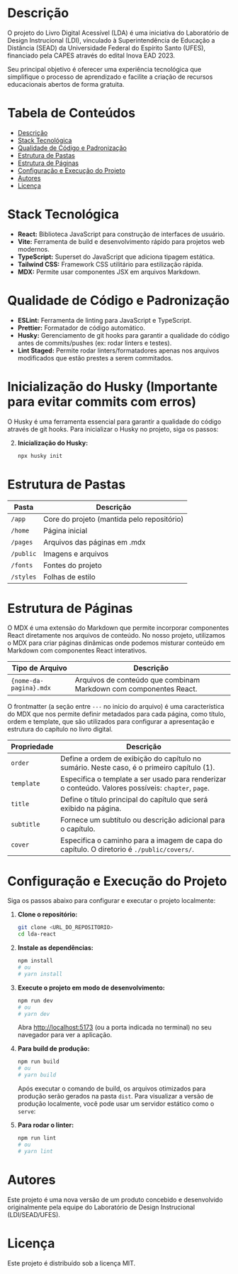 # Descrição

O projeto do Livro Digital Acessível (LDA) é uma iniciativa do Laboratório de Design Instrucional (LDI), vinculado à Superintendência de Educação a Distância (SEAD) da Universidade Federal do Espírito Santo (UFES), financiado pela CAPES através do edital Inova EAD 2023.

Seu principal objetivo é oferecer uma experiência tecnológica que simplifique o processo de aprendizado e facilite a criação de recursos educacionais abertos de forma gratuita.

# Tabela de Conteúdos

- [Descrição](#descrição)
- [Stack Tecnológica](#stack-tecnológica)
- [Qualidade de Código e Padronização](#qualidade-de-código-e-padronização)
- [Estrutura de Pastas](#estrutura-de-pastas)
- [Estrutura de Páginas](#estrutura-de-páginas)
- [Configuração e Execução do Projeto](#configuração-e-execução-do-projeto)
- [Autores](#autores)
- [Licença](#licença)

# Stack Tecnológica

- **React:** Biblioteca JavaScript para construção de interfaces de usuário.
- **Vite:** Ferramenta de build e desenvolvimento rápido para projetos web modernos.
- **TypeScript:** Superset do JavaScript que adiciona tipagem estática.
- **Tailwind CSS:** Framework CSS utilitário para estilização rápida.
- **MDX:** Permite usar componentes JSX em arquivos Markdown.

# Qualidade de Código e Padronização

- **ESLint:** Ferramenta de linting para JavaScript e TypeScript.
- **Prettier:** Formatador de código automático.
- **Husky:** Gerenciamento de git hooks para garantir a qualidade do código antes de commits/pushes (ex: rodar linters e testes).
- **Lint Staged:** Permite rodar linters/formatadores apenas nos arquivos modificados que estão prestes a serem commitados.

# Inicialização do Husky (Importante para evitar commits com erros)

O Husky é uma ferramenta essencial para garantir a qualidade do código através de git hooks. Para inicializar o Husky no projeto, siga os passos:

2. **Inicialização do Husky:**
   ```bash
   npx husky init
   ```

# Estrutura de Pastas

| Pasta     | Descrição                                  |
| --------- | ------------------------------------------ |
| `/app`    | Core do projeto (mantida pelo repositório) |
| `/home`   | Página inicial                             |
| `/pages`  | Arquivos das páginas em .mdx               |
| `/public` | Imagens e arquivos                         |
| `/fonts`  | Fontes do projeto                          |
| `/styles` | Folhas de estilo                           |

# Estrutura de Páginas

O MDX é uma extensão do Markdown que permite incorporar componentes React diretamente nos arquivos de conteúdo. No nosso projeto, utilizamos o MDX para criar páginas dinâmicas onde podemos misturar conteúdo em Markdown com componentes React interativos.

| Tipo de Arquivo        | Descrição                                                         |
| ---------------------- | ----------------------------------------------------------------- |
| `{nome-da-pagina}.mdx` | Arquivos de conteúdo que combinam Markdown com componentes React. |

O frontmatter (a seção entre `---` no início do arquivo) é uma característica do MDX que nos permite definir metadados para cada página, como título, ordem e template, que são utilizados para configurar a apresentação e estrutura do capítulo no livro digital.

| Propriedade | Descrição                                                                                           |
| ----------- | --------------------------------------------------------------------------------------------------- |
| `order`     | Define a ordem de exibição do capítulo no sumário. Neste caso, é o primeiro capítulo (1).           |
| `template`  | Especifica o template a ser usado para renderizar o conteúdo. Valores possíveis: `chapter`, `page`. |
| `title`     | Define o título principal do capítulo que será exibido na página.                                   |
| `subtitle`  | Fornece um subtítulo ou descrição adicional para o capítulo.                                        |
| `cover`     | Especifica o caminho para a imagem de capa do capítulo. O diretorio é `./public/covers/`.           |

# Configuração e Execução do Projeto

Siga os passos abaixo para configurar e executar o projeto localmente:

1.  **Clone o repositório:**

    ```bash
    git clone <URL_DO_REPOSITORIO>
    cd lda-react
    ```

2.  **Instale as dependências:**

    ```bash
    npm install
    # ou
    # yarn install
    ```

3.  **Execute o projeto em modo de desenvolvimento:**

    ```bash
    npm run dev
    # ou
    # yarn dev
    ```

    Abra [http://localhost:5173](http://localhost:5173) (ou a porta indicada no terminal) no seu navegador para ver a aplicação.

4.  **Para build de produção:**

    ```bash
    npm run build
    # ou
    # yarn build
    ```

    Após executar o comando de build, os arquivos otimizados para produção serão gerados na pasta `dist`. Para visualizar a versão de produção localmente, você pode usar um servidor estático como o `serve`:

5.  **Para rodar o linter:**
    ```bash
    npm run lint
    # ou
    # yarn lint
    ```

# Autores

Este projeto é uma nova versão de um produto concebido e desenvolvido originalmente pela equipe do Laboratório de Design Instrucional (LDI/SEAD/UFES).

# Licença

Este projeto é distribuído sob a licença MIT.
